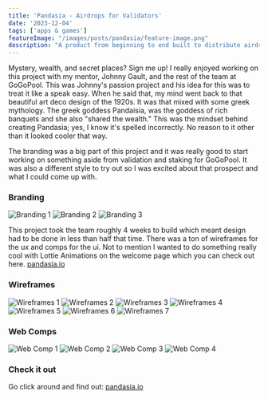 ```yaml
---
title: 'Pandasia - Airdrops for Validators'
date: '2023-12-04'
tags: ['apps & games']
featureImage: "/images/posts/pandasia/feature-image.png"
description: "A product from beginning to end built to distribute airdrops to validators."
---
```



Mystery, wealth, and secret places? Sign me up! I really enjoyed working on this project with my mentor, Johnny Gault, and the rest of the team at GoGoPool. This was Johnny's passion project and his idea for this was to treat it like a speak easy. When he said that, my mind went back to that beautiful art deco design of the 1920s. It was that mixed with some greek mythology. The greek goddess Pandaisia, was the goddess of rich banquets and she also "shared the wealth." This was the mindset behind creating Pandasia; yes, I know it's spelled incorrectly. No reason to it other than it looked cooler that way. 

The branding was a big part of this project and it was really good to start working on something aside from validation and staking for GoGoPool. It was also a different style to try out so I was excited about that prospect and what I could come up with.

### Branding
![Branding 1](/images/posts/pandasia/branding-1.png)
![Branding 2](/images/posts/pandasia/branding-2.png)
![Branding 3](/images/posts/pandasia/branding-3.png)

This project took the team roughly 4 weeks to build which meant design had to be done in less than half that time. There was a ton of wireframes for the ux and comps for the ui. Not to mention I wanted to do something really cool with Lottie Animations on the welcome page which you can check out here. [pandasia.io](https://pandasia.io)

### Wireframes
![Wireframes 1](/images/posts/pandasia/wire-1.png)
![Wireframes 2](/images/posts/pandasia/wire-2.png)
![Wireframes 3](/images/posts/pandasia/wire-3.png)
![Wireframes 4](/images/posts/pandasia/wire-4.png)
![Wireframes 5](/images/posts/pandasia/wire-5.png)
![Wireframes 6](/images/posts/pandasia/wire-6.png)
![Wireframes 7](/images/posts/pandasia/wire-7.png)

### Web Comps
![Web Comp 1](/images/posts/pandasia/welcome.png)
![Web Comp 2](/images/posts/pandasia/verified.png)
![Web Comp 3](/images/posts/pandasia/verified-1.png)
![Web Comp 4](/images/posts/pandasia/youre-in.png)

### Check it out
Go click around and find out: [pandasia.io](https://pandasia.io)